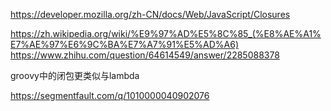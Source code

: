 https://developer.mozilla.org/zh-CN/docs/Web/JavaScript/Closures

https://zh.wikipedia.org/wiki/%E9%97%AD%E5%8C%85_(%E8%AE%A1%E7%AE%97%E6%9C%BA%E7%A7%91%E5%AD%A6)
https://www.zhihu.com/question/64614549/answer/2285088378



groovy中的闭包更类似与lambda

https://segmentfault.com/q/1010000040902076